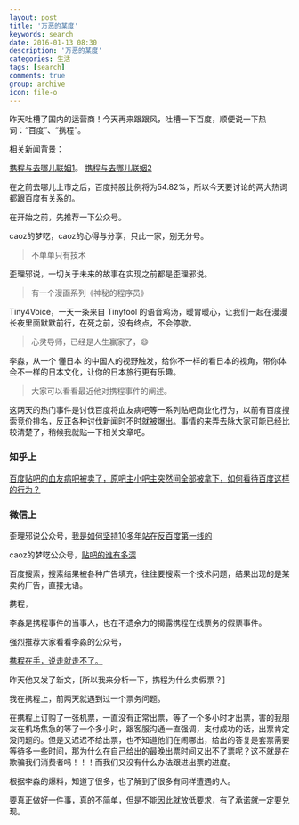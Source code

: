 ```yaml
---
layout: post
title: '万恶的某度'
keywords: search
date: 2016-01-13 08:30
description: '万恶的某度'
categories: 生活
tags: [search]
comments: true
group: archive
icon: file-o
---
```


昨天吐槽了国内的运营商！今天再来跟跟风，吐槽一下百度，顺便说一下热词：“百度”、“携程”。

相关新闻背景：

[携程与去哪儿联姻1](http://tech.sina.com.cn/z/ctrp_qunr/)。
[携程与去哪儿联姻2](http://www.wanhuajing.com/d55117)

在之前去哪儿上市之后，百度持股比例将为54.82%，所以今天要讨论的两大热词都跟百度有关系的。

<!--more-->

在开始之前，先推荐一下公众号。

caoz的梦呓，caoz的心得与分享，只此一家，别无分号。

>不单单只有技术

歪理邪说，一切关于未来的故事在实现之前都是歪理邪说。

>有一个漫画系列《神秘的程序员》

Tiny4Voice，一天一条来自 Tinyfool 的语音鸡汤，暖胃暖心，让我们一起在漫漫长夜里面默默前行，在死之前，没有终点，不会停歇。

>心灵导师，已经是人生赢家了，😄

李淼，从一个 懂日本 的中国人的视野触发，给你不一样的看日本的视角，带你体会不一样的日本文化，让你的日本旅行更有乐趣。

>大家可以看看最近他对携程事件的阐述。


这两天的热门事件是讨伐百度将血友病吧等一系列贴吧商业化行为，以前有百度搜索竞价排名，反正各种讨伐新闻时不时就被爆出。事情的来弄去脉大家可能已经比较清楚了，稍候我就贴一下相关文章吧。

### 知乎上 ###

[百度贴吧的血友病吧被卖了，原吧主小吧主突然间全部被拿下，如何看待百度这样的行为？](https://www.zhihu.com/question/39322261)

### 微信上 ###

歪理邪说公众号，[我是如何坚持10多年站在反百度第一线的](http://mp.weixin.qq.com/s?__biz=MjM5MTE4Nzk1NA==&mid=401941606&idx=1&sn=72a6309b2a9c500213de6d0ccd288aea&scene=2&srcid=0112FuMdBJlcga09rmogT94R#wechat_redirect)

caoz的梦呓公众号，[贴吧的谁有多深](http://mp.weixin.qq.com/s?__biz=MzI0MjA1Mjg2Ng==&mid=401273875&idx=1&sn=92a962dada6c1662dc8479caa7c1de79&scene=0#wechat_redirect)

百度搜索，搜索结果被各种广告填充，往往要搜索一个技术问题，结果出现的是某卖药广告，直接无语。

携程，

李淼是携程事件的当事人，也在不遗余力的揭露携程在线票务的假票事件。

强烈推荐大家看看李淼的公众号，

[携程在手，说走就走不了。](http://mp.weixin.qq.com/s?__biz=MjM5NDgyODUwNQ==&mid=402499059&idx=1&sn=411975a89078df36beb40ebc12097f9a&scene=2&srcid=0110pv6LuEBQ4wJAldbTQK4J#wechat_redirect)

昨天他又发了新文，[所以我来分析一下，携程为什么卖假票？]

我在携程上，前两天就遇到过一个票务问题。

在携程上订购了一张机票，一直没有正常出票，等了一个多小时才出票，害的我朋友在机场焦急的等了一个多小时，跟客服沟通一直强调，支付成功的话，出票肯定没问题的。但是又迟迟不给出票，也不知道他们在闹哪出，给出的答复是套票需要等待多一些时间，那为什么在自己给出的最晚出票时间又出不了票呢？这不就是在欺骗我们消费者吗！！！而我们又没有什么办法跟进出票的进度。

根据李淼的爆料，知道了很多，也了解到了很多有同样遭遇的人。

要真正做好一件事，真的不简单，但是不能因此就放低要求，有了承诺就一定要兑现。